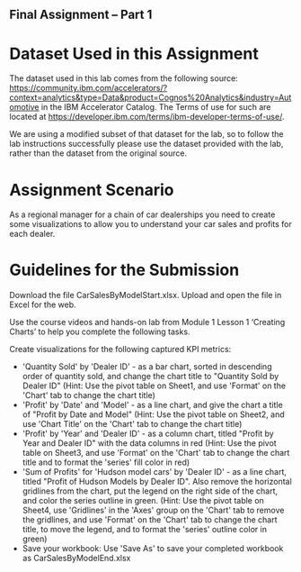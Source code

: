 ## Final Assignment – Part 1

# Dataset Used in this Assignment
The dataset used in this lab comes from the following source: https://community.ibm.com/accelerators/?context=analytics&type=Data&product=Cognos%20Analytics&industry=Automotive in the IBM Accelerator Catalog. The Terms of use for such are located at https://developer.ibm.com/terms/ibm-developer-terms-of-use/.

We are using a modified subset of that dataset for the lab, so to follow the lab instructions successfully please use the dataset provided with the lab, rather than the dataset from the original source.

# Assignment Scenario
As a regional manager for a chain of car dealerships you need to create some visualizations to allow you to understand your car sales and profits for each dealer.

# Guidelines for the Submission
Download the file CarSalesByModelStart.xlsx. Upload and open the file in Excel for the web.

Use the course videos and hands-on lab from Module 1 Lesson 1 ‘Creating Charts’ to help you complete the following tasks.

Create visualizations for the following captured KPI metrics:

* 'Quantity Sold' by 'Dealer ID' - as a bar chart, sorted in descending order of quantity sold, and change the chart title to "Quantity Sold by Dealer ID" (Hint: Use the pivot table on Sheet1, and use 'Format' on the 'Chart' tab to change the chart title)
* 'Profit' by 'Date' and 'Model' - as a line chart, and give the chart a title of "Profit by Date and Model" (Hint: Use the pivot table on Sheet2, and use 'Chart Title' on the 'Chart' tab to change the chart title)
* 'Profit' by 'Year' and 'Dealer ID' - as a column chart, titled "Profit by Year and Dealer ID" with the data columns in red (Hint: Use the pivot table on Sheet3, and use 'Format' on the 'Chart' tab to change the chart title and to format the 'series' fill color in red)
* 'Sum of Profits' for 'Hudson model cars' by 'Dealer ID' - as a line chart, titled "Profit of Hudson Models by Dealer ID". Also remove the horizontal gridlines from the chart, put the legend on the right side of the chart, and color the series outline in green. (Hint: Use the pivot table on Sheet4, use 'Gridlines' in the 'Axes' group on the 'Chart' tab to remove the gridlines, and use 'Format' on the 'Chart' tab to change the chart title, to move the legend, and to format the 'series' outline color in green)
* Save your workbook: Use 'Save As' to save your completed workbook as CarSalesByModelEnd.xlsx
